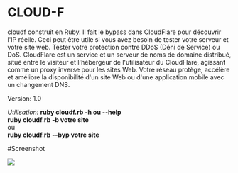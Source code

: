 # CLOUD-F

cloudf construit en Ruby. Il fait le bypass dans CloudFlare pour découvrir l'IP réelle.
Ceci peut être utile si vous avez besoin de tester votre serveur et votre site web. Tester votre protection contre DDoS (Déni de Service) ou DoS.
CloudFlare est un service et un serveur de noms de domaine distribué, situé entre le visiteur et l'hébergeur de l'utilisateur du CloudFlare, agissant comme un proxy inverse pour les sites Web. 
Votre réseau protège, accélère et améliore la disponibilité d'un site Web ou d'une application mobile avec un changement DNS. 


Version: 1.0

<em>Utilisation:</em>
<strong>ruby cloudf.rb -h ou --help </strong><br />
<strong>ruby cloudf.rb -b votre site </strong> <br />
ou<br />
<strong>ruby cloudf.rb --byp votre site </strong><br />


#Screenshot

<img src="https://i.imgur.com/UDjO6KL.png"> <br />
